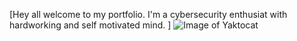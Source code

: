 [Hey all welcome to my portfolio. I'm a cybersecurity enthusiat with hardworking and self motivated mind. ]
![Image of Yaktocat](https://octodex.github.com/images/yaktocat.png)
